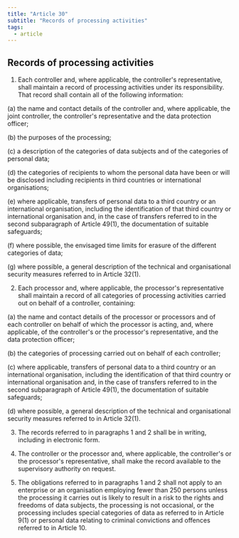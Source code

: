 ```yaml
---
title: "Article 30"
subtitle: "Records of processing activities"
tags:
  - article
---
```

## Records of processing activities

1. Each controller and, where applicable, the controller's representative, shall maintain a record of processing activities under its responsibility. That record shall contain all of the following information:

(a) the name and contact details of the controller and, where applicable, the joint controller, the controller's representative and the data protection officer;

(b) the purposes of the processing;

(c) a description of the categories of data subjects and of the categories of personal data;

(d) the categories of recipients to whom the personal data have been or will be disclosed including recipients in third countries or international organisations;

(e) where applicable, transfers of personal data to a third country or an international organisation, including the identification of that third country or international organisation and, in the case of transfers referred to in the second subparagraph of Article 49(1), the documentation of suitable safeguards;

(f) where possible, the envisaged time limits for erasure of the different categories of data;

(g) where possible, a general description of the technical and organisational security measures referred to in Article 32(1).

2. Each processor and, where applicable, the processor's representative shall maintain a record of all categories of processing activities carried out on behalf of a controller, containing:

(a) the name and contact details of the processor or processors and of each controller on behalf of which the processor is acting, and, where applicable, of the controller's or the processor's representative, and the data protection officer;

(b) the categories of processing carried out on behalf of each controller;

(c) where applicable, transfers of personal data to a third country or an international organisation, including the identification of that third country or international organisation and, in the case of transfers referred to in the second subparagraph of Article 49(1), the documentation of suitable safeguards;

(d) where possible, a general description of the technical and organisational security measures referred to in Article 32(1).

3. The records referred to in paragraphs 1 and 2 shall be in writing, including in electronic form.

4. The controller or the processor and, where applicable, the controller's or the processor's representative, shall make the record available to the supervisory authority on request.

5. The obligations referred to in paragraphs 1 and 2 shall not apply to an enterprise or an organisation employing fewer than 250 persons unless the processing it carries out is likely to result in a risk to the rights and freedoms of data subjects, the processing is not occasional, or the processing includes special categories of data as referred to in Article 9(1) or personal data relating to criminal convictions and offences referred to in Article 10.
